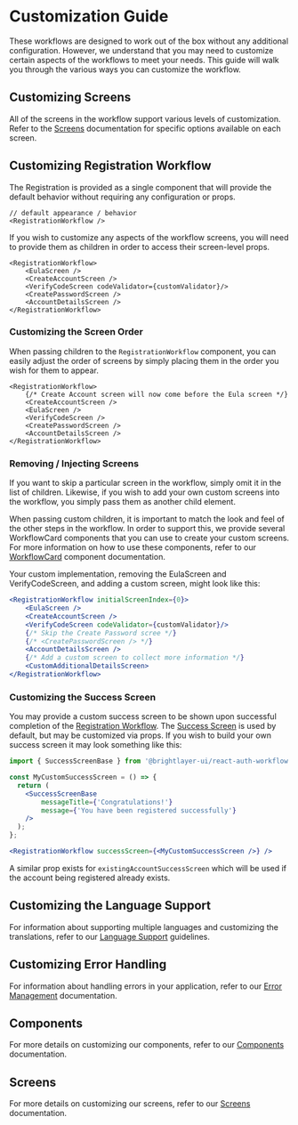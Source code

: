 # Customization Guide

These workflows are designed to work out of the box without any additional configuration. However, we understand that you may need to customize certain aspects of the workflows to meet your needs. This guide will walk you through the various ways you can customize the workflow.

## Customizing Screens

All of the screens in the workflow support various levels of customization. Refer to the [Screens](./screens/README.md) documentation for specific options available on each screen.


## Customizing Registration Workflow

The Registration is provided as a single component that will provide the default behavior without requiring any configuration or props.

```tsx
// default appearance / behavior
<RegistrationWorkflow />
```

If you wish to customize any aspects of the workflow screens, you will need to provide them as children in order to access their screen-level props.

```tsx
<RegistrationWorkflow>
    <EulaScreen />
    <CreateAccountScreen />
    <VerifyCodeScreen codeValidator={customValidator}/>
    <CreatePasswordScreen />
    <AccountDetailsScreen />
</RegistrationWorkflow>
```

### Customizing the Screen Order

When passing children to the `RegistrationWorkflow` component, you can easily adjust the order of screens by simply placing them in the order you wish for them to appear.
  
```tsx
<RegistrationWorkflow>
    {/* Create Account screen will now come before the Eula screen */}
    <CreateAccountScreen />
    <EulaScreen />           
    <VerifyCodeScreen />  
    <CreatePasswordScreen />   
    <AccountDetailsScreen /> 
</RegistrationWorkflow>
```

### Removing / Injecting Screens

If you want to skip a particular screen in the workflow, simply omit it in the list of children. Likewise, if you wish to add your own custom screens into the workflow, you simply pass them as another child element.

When passing custom children, it is important to match the look and feel of the other steps in the workflow. In order to support this, we provide several WorkflowCard components that you can use to create your custom screens. For more information on how to use these components, refer to our [WorkflowCard](./components/workflow-card.md) component documentation. 

Your custom implementation, removing the EulaScreen and VerifyCodeScreen, and adding a custom screen, might look like this:

```jsx
<RegistrationWorkflow initialScreenIndex={0}>
    <EulaScreen />
    <CreateAccountScreen />
    <VerifyCodeScreen codeValidator={customValidator}/>
    {/* Skip the Create Password scree */}
    {/* <CreatePasswordScreen /> */}
    <AccountDetailsScreen />
    {/* Add a custom screen to collect more information */}
    <CustomAdditionalDetailsScreen>
</RegistrationWorkflow>
```

### Customizing the Success Screen
You may provide a custom success screen to be shown upon successful completion of the [Registration Workflow](./components/registration-workflow.md). The [Success Screen](./screens/success.md) is used by default, but may be customized via props. If you wish to build your own success screen it may look something like this:

```jsx
import { SuccessScreenBase } from '@brightlayer-ui/react-auth-workflow';

const MyCustomSuccessScreen = () => {
  return (
    <SuccessScreenBase 
        messageTitle={'Congratulations!'}
        message={'You have been registered successfully'}
    />
  );
};

<RegistrationWorkflow successScreen={<MyCustomSuccessScreen />} />
```

A similar prop exists for `existingAccountSuccessScreen` which will be used if the account being registered already exists.


## Customizing the Language Support

For information about supporting multiple languages and customizing the translations, refer to our [Language Support](./language-support.md) guidelines.

## Customizing Error Handling

For information about handling errors in your application, refer to our [Error Management](./error-management.md) documentation.

## Components
For more details on customizing our components, refer to our [Components](./components/components.md) documentation. 

## Screens
For more details on customizing our screens, refer to our [Screens](./screens/screens.md) documentation.
